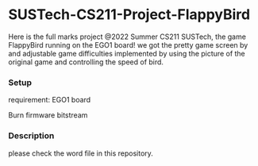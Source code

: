 # SUSTech-CS211-Project-FlappyBird

Here is the full marks project @2022 Summer CS211 SUSTech, the game FlappyBird running on the EGO1 board! we got the pretty game screen by  and adjustable game difficulties implemented by using the picture of the original game and controlling the speed of bird.

### Setup

requirement:  EGO1 board

 Burn firmware bitstream

### Description

please check the word file in this repository.
